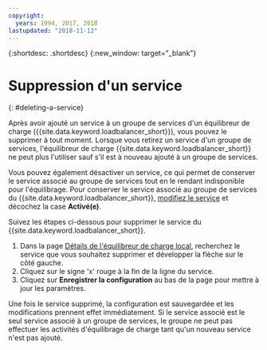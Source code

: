 ```yaml
---
copyright:
  years: 1994, 2017, 2018
lastupdated: "2018-11-12"
---
```


{:shortdesc: .shortdesc}
{:new_window: target="_blank"}

# Suppression d'un service
{: #deleting-a-service}

Après avoir ajouté un service à un groupe de services d'un équilibreur de charge ({{site.data.keyword.loadbalancer_short}}), vous pouvez le supprimer à tout moment. Lorsque vous retirez un service d'un groupe de services, l'équilibreur de charge {{site.data.keyword.loadbalancer_short}} ne peut plus l'utiliser sauf s'il est à nouveau ajouté à un groupe de services. 

Vous pouvez également désactiver un service, ce qui permet de conserver le service associé au groupe de services tout en le rendant indisponible pour l'équilibrage. Pour conserver le service associé au groupe de services du {{site.data.keyword.loadbalancer_short}}, [modifiez le service](/docs/infrastructure/local-load-balancer?topic=local-load-balancer-editing-a-service) et décochez la case **Activé(e)**. 

Suivez les étapes ci-dessous pour supprimer le service du {{site.data.keyword.loadbalancer_short}}.

1. Dans la page [Détails de l'équilibreur de charge local](/docs/infrastructure/local-load-balancer?topic=local-load-balancer-viewing-local-load-balancer-details), recherchez le service que vous souhaitez supprimer et développer la flèche sur le côté gauche.
2. Cliquez sur le signe 'x' rouge à la fin de la ligne du service.
3. Cliquez sur **Enregistrer la configuration** au bas de la page pour mettre à jour les paramètres.

Une fois le service supprimé, la configuration est sauvegardée et les modifications prennent effet immédiatement. Si le service associé est le seul service associé à un groupe de services, le groupe ne peut pas effectuer les activités d'équilibrage de charge tant qu'un nouveau service n'est pas ajouté.
